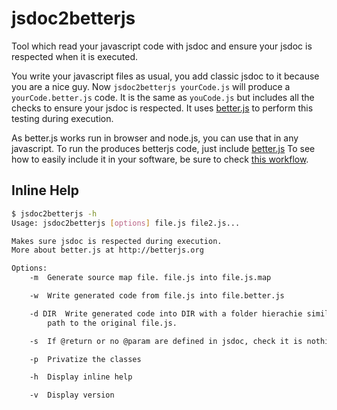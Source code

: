 jsdoc2betterjs
==============

Tool which read your javascript code with jsdoc and ensure your jsdoc is respected when it is executed.

You write your javascript files as usual, you add classic jsdoc to it because you are a nice guy. Now ```jsdoc2betterjs yourCode.js``` will produce a ```yourCode.better.js``` code. It is the same as ```youCode.js``` but includes all the checks to ensure your jsdoc is respected.
It uses [better.js](http://betterjs.org) to perform this testing during execution.

As better.js works run in browser and node.js, you can use that in any javascript. To run the produces betterjs code, just include [better.js](https://github.com/jeromeetienne/better.js/blob/master/build/better.js)
To see how to easily include it in your software, be sure to check [this workflow](https://github.com/jeromeetienne/better.js/blob/master/contribs/jsdoc2betterjs/WORKFLOW.md).

## Inline Help

```bash
$ jsdoc2betterjs -h
Usage: jsdoc2betterjs [options] file.js file2.js...

Makes sure jsdoc is respected during execution.
More about better.js at http://betterjs.org

Options:
    -m  Generate source map file. file.js into file.js.map

    -w  Write generated code from file.js into file.better.js

    -d DIR  Write generated code into DIR with a folder hierachie similar to relative
        path to the original file.js.

    -s  If @return or no @param are defined in jsdoc, check it is nothing during execution

    -p  Privatize the classes

    -h  Display inline help

    -v  Display version
```
